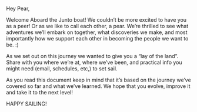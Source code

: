 Hey Pear,

Welcome Aboard the Junto boat! We couldn’t be more excited to have you as a peer! Or as we like to call each other, a pear. We’re thrilled to see what adventures we’ll embark on together, what discoveries we make, and most importantly how we support each other in becoming the people we want to be. :)

As we set out on this journey we wanted to give you a “lay of the land”. Share with you where we’re at, where we’ve been, and practical info you might need (email, schedules, etc,) to set sail.

As you read this document keep in mind that it’s based on the journey we’ve covered so far and what we’ve learned. We hope that you evolve, improve it and take it to the next level!

HAPPY SAILING!
